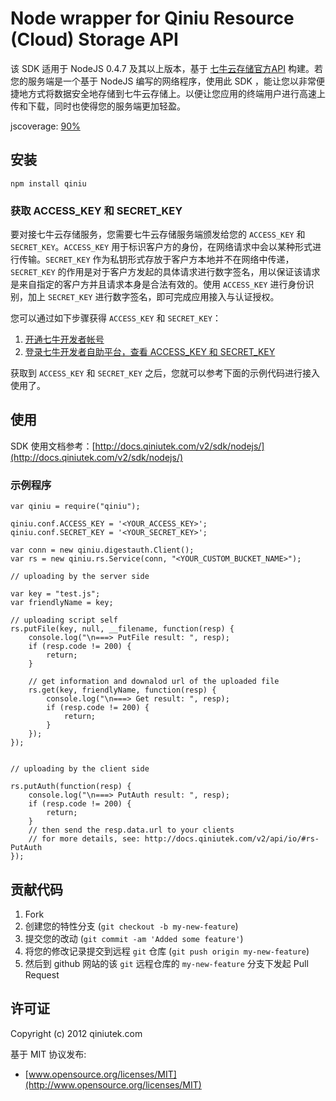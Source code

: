 # Node wrapper for Qiniu Resource (Cloud) Storage API

该 SDK 适用于 NodeJS 0.4.7 及其以上版本，基于 [七牛云存储官方API](/v2/api/) 构建。若您的服务端是一个基于 NodeJS 编写的网络程序，使用此 SDK ，能让您以非常便捷地方式将数据安全地存储到七牛云存储上。以便让您应用的终端用户进行高速上传和下载，同时也使得您的服务端更加轻盈。

jscoverage: [90%](http://fengmk2.github.com/coverage/qiniu.html)

## 安装

    npm install qiniu

### 获取 ACCESS_KEY 和 SECRET_KEY

要对接七牛云存储服务，您需要七牛云存储服务端颁发给您的 `ACCESS_KEY` 和 `SECRET_KEY`。`ACCESS_KEY` 用于标识客户方的身份，在网络请求中会以某种形式进行传输。`SECRET_KEY` 作为私钥形式存放于客户方本地并不在网络中传递，`SECRET_KEY` 的作用是对于客户方发起的具体请求进行数字签名，用以保证该请求是来自指定的客户方并且请求本身是合法有效的。使用 `ACCESS_KEY` 进行身份识别，加上 `SECRET_KEY` 进行数字签名，即可完成应用接入与认证授权。

您可以通过如下步骤获得 `ACCESS_KEY` 和 `SECRET_KEY`：

1. [开通七牛开发者帐号](https://dev.qiniutek.com/signup)
2. [登录七牛开发者自助平台，查看 ACCESS_KEY 和 SECRET_KEY](https://dev.qiniutek.com/account/keys)

获取到 `ACCESS_KEY` 和 `SECRET_KEY` 之后，您就可以参考下面的示例代码进行接入使用了。

## 使用

SDK 使用文档参考：[http://docs.qiniutek.com/v2/sdk/nodejs/](http://docs.qiniutek.com/v2/sdk/nodejs/)

### 示例程序

    var qiniu = require("qiniu");

    qiniu.conf.ACCESS_KEY = '<YOUR_ACCESS_KEY>';
    qiniu.conf.SECRET_KEY = '<YOUR_SECRET_KEY>';

    var conn = new qiniu.digestauth.Client();
    var rs = new qiniu.rs.Service(conn, "<YOUR_CUSTOM_BUCKET_NAME>");

    // uploading by the server side

    var key = "test.js";
    var friendlyName = key;

    // uploading script self
    rs.putFile(key, null, __filename, function(resp) {
        console.log("\n===> PutFile result: ", resp);
        if (resp.code != 200) {
            return;
        }

        // get information and downalod url of the uploaded file
        rs.get(key, friendlyName, function(resp) {
            console.log("\n===> Get result: ", resp);
            if (resp.code != 200) {
                return;
            }
        });
    });


    // uploading by the client side

    rs.putAuth(function(resp) {
        console.log("\n===> PutAuth result: ", resp);
        if (resp.code != 200) {
            return;
        }
        // then send the resp.data.url to your clients
        // for more details, see: http://docs.qiniutek.com/v2/api/io/#rs-PutAuth
    });


## 贡献代码

1. Fork
2. 创建您的特性分支 (`git checkout -b my-new-feature`)
3. 提交您的改动 (`git commit -am 'Added some feature'`)
4. 将您的修改记录提交到远程 `git` 仓库 (`git push origin my-new-feature`)
5. 然后到 github 网站的该 `git` 远程仓库的 `my-new-feature` 分支下发起 Pull Request

## 许可证

Copyright (c) 2012 qiniutek.com

基于 MIT 协议发布:

* [www.opensource.org/licenses/MIT](http://www.opensource.org/licenses/MIT)
